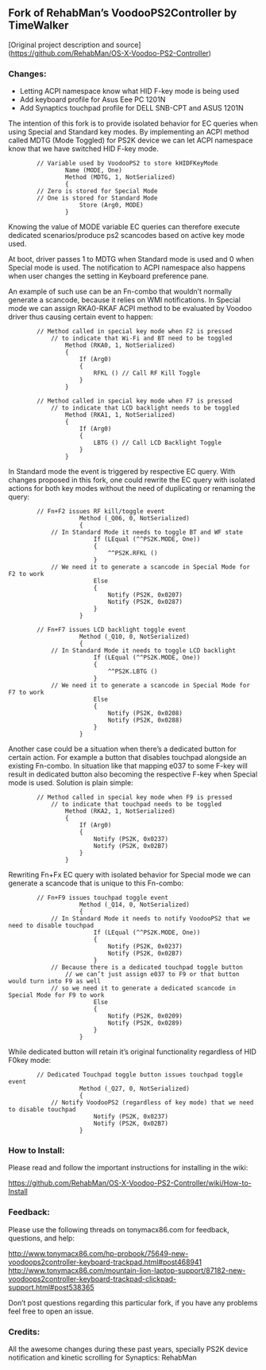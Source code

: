 ## Fork of RehabMan’s VoodooPS2Controller by TimeWalker

[Original project description and source] (https://github.com/RehabMan/OS-X-Voodoo-PS2-Controller)

### Changes:

- Letting ACPI namespace know what HID F-key mode is being used
- Add keyboard profile for Asus Eee PC 1201N
- Add Synaptics touchpad profile for DELL SNB-CPT and ASUS 1201N


The intention of this fork is to provide isolated behavior for EC queries when using Special and Standard key modes. 
By implementing an ACPI method called MDTG (Mode Toggled) for PS2K device we can let ACPI namespace know that we have switched HID F-key mode.

		    // Variable used by VoodooPS2 to store kHIDFKeyMode
                    Name (MODE, One)
                    Method (MDTG, 1, NotSerialized)
                    {
			// Zero is stored for Special Mode
			// One is stored for Standard Mode
                        Store (Arg0, MODE)
                    }

Knowing the value of MODE variable EC queries can therefore execute dedicated scenarios/produce ps2 scancodes based on active key mode used. 

At boot, driver passes 1 to MDTG when Standard mode is used and 0 when Special mode is used. The notification to ACPI namespace also happens when user changes the setting in Keyboard preference pane.

An example of such use can be an Fn-combo that wouldn’t normally generate a scancode, because it relies on WMI notifications. In Special mode we can assign RKA0-RKAF ACPI method to be evaluated by Voodoo driver thus causing certain event to happen:

		    // Method called in special key mode when F2 is pressed
	            // to indicate that Wi-Fi and BT need to be toggled
                    Method (RKA0, 1, NotSerialized)
                    {
                        If (Arg0)
                        {
                            RFKL () // Call RF Kill Toggle
                        }
                    }

		    // Method called in special key mode when F7 is pressed
	            // to indicate that LCD backlight needs to be toggled
                    Method (RKA1, 1, NotSerialized)
                    {
                        If (Arg0)
                        {
                            LBTG () // Call LCD Backlight Toggle 
                        }
                    }

In Standard mode the event is triggered by respective EC query. With changes proposed in this fork, one could rewrite the EC query with isolated actions for both key modes without the need of duplicating or renaming the query:

			// Fn+F2 issues RF kill/toggle event
                        Method (_Q06, 0, NotSerialized)
                        {
			    // In Standard Mode it needs to toggle BT and WF state
                            If (LEqual (^^PS2K.MODE, One))
                            {
                                ^^PS2K.RFKL ()
                            }
			    // We need it to generate a scancode in Special Mode for F2 to work
                            Else
                            {
                                Notify (PS2K, 0x0207)
                                Notify (PS2K, 0x0287)
                            }
                        }

			// Fn+F7 issues LCD backlight toggle event
                        Method (_Q10, 0, NotSerialized)
                        {
			    // In Standard Mode it needs to toggle LCD backlight
                            If (LEqual (^^PS2K.MODE, One))
                            {
                                ^^PS2K.LBTG ()
                            }
			    // We need it to generate a scancode in Special Mode for F7 to work
                            Else
                            {
                                Notify (PS2K, 0x0208)
                                Notify (PS2K, 0x0288)
                            }
                        }


Another case could be a situation when there’s a dedicated button for certain action. For example a button that disables touchpad alongside an existing Fn-combo. In situation like that mapping e037 to some F-key will result in dedicated button also becoming the respective F-key when Special mode is used. Solution is plain simple:

		    // Method called in special key mode when F9 is pressed
	            // to indicate that touchpad needs to be toggled
                    Method (RKA2, 1, NotSerialized)
                    {
                        If (Arg0)
                        {
                            Notify (PS2K, 0x0237)
                            Notify (PS2K, 0x02B7)
                        }
                    }

Rewriting Fn+Fx EC query with isolated behavior for Special mode we can generate a scancode that is unique to this Fn-combo:

			// Fn+F9 issues touchpad toggle event
                        Method (_Q14, 0, NotSerialized)
                        {
			    // In Standard Mode it needs to notify VoodooPS2 that we need to disable touchpad
                            If (LEqual (^^PS2K.MODE, One))
                            {
                                Notify (PS2K, 0x0237)
                                Notify (PS2K, 0x02B7)
                            }
			    // Because there is a dedicated touchpad toggle button 
		            // we can’t just assign e037 to F9 or that button would turn into F9 as well
			    // so we need it to generate a dedicated scancode in Special Mode for F9 to work
                            Else
                            {
                                Notify (PS2K, 0x0209)
                                Notify (PS2K, 0x0289)
                            }
                        }

While dedicated button will retain it’s original functionality regardless of HID F0key mode:

			// Dedicated Touchpad toggle button issues touchpad toggle event
                        Method (_Q27, 0, NotSerialized)
                        {
			    // Notify VoodooPS2 (regardless of key mode) that we need to disable touchpad
                            Notify (PS2K, 0x0237)
                            Notify (PS2K, 0x02B7)
                        }


### How to Install:

Please read and follow the important instructions for installing in the wiki:

https://github.com/RehabMan/OS-X-Voodoo-PS2-Controller/wiki/How-to-Install


### Feedback:

Please use the following threads on tonymacx86.com for feedback, questions, and help:

http://www.tonymacx86.com/hp-probook/75649-new-voodoops2controller-keyboard-trackpad.html#post468941
http://www.tonymacx86.com/mountain-lion-laptop-support/87182-new-voodoops2controller-keyboard-trackpad-clickpad-support.html#post538365

Don’t post questions regarding this particular fork, if you have any problems feel free to open an issue.


### Credits:

All the awesome changes during these past years, specially PS2K device notification and kinetic scrolling for Synaptics: RehabMan
